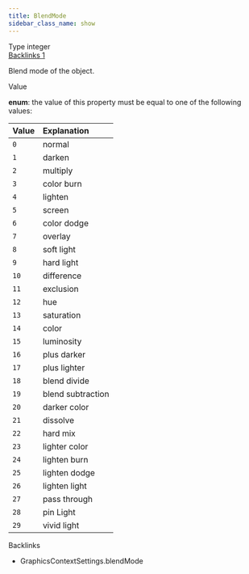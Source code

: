 ```yaml
---
title: BlendMode
sidebar_class_name: show
---
```


<div className="section-badges">

<div className="badge type">
        <span className="label">Type</span>
        <span className="value">integer</span>
      </div>

<a href="#backlinks" className="badge backlinks">
          <span className="label">Backlinks</span>
          <span className="value">1</span>
        </a>

</div>

Blend mode of the object.

<div className="property-item">

Value

<div className="value-description">

**enum**: the value of this property must be equal to one of the following values:

| Value | Explanation                                               |
| :---- | :-------------------------------------------------------- |
| `0`   | <div className="enum-description">normal</div>            |
| `1`   | <div className="enum-description">darken</div>            |
| `2`   | <div className="enum-description">multiply</div>          |
| `3`   | <div className="enum-description">color burn</div>        |
| `4`   | <div className="enum-description">lighten</div>           |
| `5`   | <div className="enum-description">screen</div>            |
| `6`   | <div className="enum-description">color dodge</div>       |
| `7`   | <div className="enum-description">overlay</div>           |
| `8`   | <div className="enum-description">soft light</div>        |
| `9`   | <div className="enum-description">hard light</div>        |
| `10`  | <div className="enum-description">difference</div>        |
| `11`  | <div className="enum-description">exclusion</div>         |
| `12`  | <div className="enum-description">hue</div>               |
| `13`  | <div className="enum-description">saturation</div>        |
| `14`  | <div className="enum-description">color</div>             |
| `15`  | <div className="enum-description">luminosity</div>        |
| `16`  | <div className="enum-description">plus darker</div>       |
| `17`  | <div className="enum-description">plus lighter</div>      |
| `18`  | <div className="enum-description">blend divide</div>      |
| `19`  | <div className="enum-description">blend subtraction</div> |
| `20`  | <div className="enum-description">darker color</div>      |
| `21`  | <div className="enum-description">dissolve</div>          |
| `22`  | <div className="enum-description">hard mix</div>          |
| `23`  | <div className="enum-description">lighter color</div>     |
| `24`  | <div className="enum-description">lighten burn</div>      |
| `25`  | <div className="enum-description">lighten dodge</div>     |
| `26`  | <div className="enum-description">lighten light</div>     |
| `27`  | <div className="enum-description">pass through</div>      |
| `28`  | <div className="enum-description">pin Light</div>         |
| `29`  | <div className="enum-description">vivid light</div>       |

</div>

</div>

<div id="backlinks" className="section-backlinks">

<div className="backlinks-title">Backlinks</div>

<ul className="backlinks-list">

<li className="backlink">
      <Link to='/specs/vectorgraphics/graphics-context-settings#blendmode'>GraphicsContextSettings.blendMode</Link>
      </li>

</ul>

</div>
